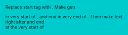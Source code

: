 Replace start <html> tag with <html lang="en" style="background-color: #00cbcc">.
Make gen <div> in very start of <body>, and end in very end of <body>.
Then make text <div> right after </ul> and end <div> at the very start of <script>.
Finally, add needed CSS from index.html.
